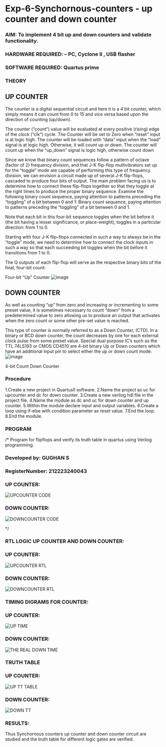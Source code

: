 # Exp-6-Synchornous-counters - up counter and down counter 
### AIM: To implement 4 bit up and down counters and validate  functionality.
### HARDWARE REQUIRED:  – PC, Cyclone II , USB flasher
### SOFTWARE REQUIRED:   Quartus prime
### THEORY 

## UP COUNTER 
The counter is a digital sequential circuit and here it is a 4 bit counter, which simply means it can count from 0 to 15 and vice versa based upon the direction of counting (up/down). 

The counter (“count“) value will be evaluated at every positive (rising) edge of the clock (“clk“) cycle.
The Counter will be set to Zero when “reset” input is at logic high.
The counter will be loaded with “data” input when the “load” signal is at logic high. Otherwise, it will count up or down.
The counter will count up when the “up_down” signal is logic high, otherwise count down

Since we know that binary count sequences follow a pattern of octave (factor of 2) frequency division, and that J-K flip-flop multivibrators set up for the “toggle” mode are capable of performing this type of frequency division, we can envision a circuit made up of several J-K flip-flops, cascaded to produce four bits of output.
The main problem facing us is to determine how to connect these flip-flops together so that they toggle at the right times to produce the proper binary sequence.
Examine the following binary count sequence, paying attention to patterns preceding the “toggling” of a bit between 0 and 1:
Binary count sequence, paying attention to patterns preceding the “toggling” of a bit between 0 and 1.

Note that each bit in this four-bit sequence toggles when the bit before it (the bit having a lesser significance, or place-weight), toggles in a particular direction: from 1 to 0.



 
 

Starting with four J-K flip-flops connected in such a way to always be in the “toggle” mode, we need to determine how to connect the clock inputs in such a way so that each succeeding bit toggles when the bit before it transitions from 1 to 0.

The Q outputs of each flip-flop will serve as the respective binary bits of the final, four-bit count:

 
 

Four-bit “Up” Counter
![image](https://user-images.githubusercontent.com/36288975/169644758-b2f4339d-9532-40c5-af40-8f4f8c942e2c.png)



## DOWN COUNTER 

As well as counting “up” from zero and increasing or incrementing to some preset value, it is sometimes necessary to count “down” from a predetermined value to zero allowing us to produce an output that activates when the zero count or some other pre-set value is reached.

This type of counter is normally referred to as a Down Counter, (CTD). In a binary or BCD down counter, the count decreases by one for each external clock pulse from some preset value. Special dual purpose IC’s such as the TTL 74LS193 or CMOS CD4510 are 4-bit binary Up or Down counters which have an additional input pin to select either the up or down count mode.
![image](https://user-images.githubusercontent.com/36288975/169644844-1a14e123-7228-4ed8-81a9-eb937dff4ac8.png)


4-bit Count Down Counter
### Procedure

1.Create a new project in QuartusII software. 
2.Name the project as uc for upcounter and dc for down counter.
3.Create a new verilog hdl file in the project file.
4.Name the module as dc and uc for down counter and up counter. 
5.Within the module declare input and output variables. 
6.Create a loop using if-else with condition parameter as reset value.
7.End the loop. 8.End the module.



### PROGRAM 
/*
Program for flipflops  and verify its truth table in quartus using Verilog programming.


### Developed by: GUGHAN S
### RegisterNumber: 212223240043


### UP COUNTER:
![UPCOUNTER CODE](https://github.com/GUGHAN-3001/Exp-7-Synchornous-counters-/assets/150009432/b8d8aae0-4de6-4c10-9831-7c401ca6dec3)

### DOWN COUNTER:
![DOWNCOUNTER CODE](https://github.com/GUGHAN-3001/Exp-7-Synchornous-counters-/assets/150009432/0c092b3c-d6fb-44ba-89d9-29b61bc3b2e6)

*/


### RTL LOGIC UP COUNTER AND DOWN COUNTER:

### UP COUNTER:
![UPCOUNTER RTL](https://github.com/GUGHAN-3001/Exp-7-Synchornous-counters-/assets/150009432/21354fdd-424e-4ff3-baa3-62ac1aa69434)

### DOWN COUNTER:
![DOWNCOUNTER RTL](https://github.com/GUGHAN-3001/Exp-7-Synchornous-counters-/assets/150009432/6a9382e5-7aeb-47cb-95f5-1b240b7534ea)


### TIMING DIGRAMS FOR COUNTER:
### UP COUNTER:
![UP TIME](https://github.com/GUGHAN-3001/Exp-7-Synchornous-counters-/assets/150009432/1fd7ff2d-d7fa-4ea1-b59e-cd79493c076d)

### DOWN COUNTER:
![THE REAL DOWN TIME](https://github.com/GUGHAN-3001/Exp-7-Synchornous-counters-/assets/150009432/d5bc0128-62a2-48f3-b5a0-721f995bea80)


### TRUTH TABLE 

### UP COUNTER:
![UP TT TABLE](https://github.com/GUGHAN-3001/Exp-7-Synchornous-counters-/assets/150009432/844134a1-371a-4147-936c-99dd66730e7f)

### DOWN COUNTER:
![DOWN TT](https://github.com/GUGHAN-3001/Exp-7-Synchornous-counters-/assets/150009432/8032215d-f15d-4c1a-8dda-0ca119362b82)


### RESULTS:
Thus Synchornous counters up counter and down counter circuit are studied and the truth table for
different logic gates are verified.

